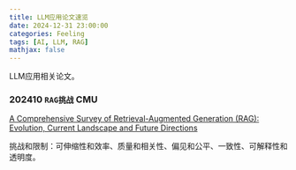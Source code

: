 ```yaml
---
title: LLM应用论文速览
date: 2024-12-31 23:00:00
categories: Feeling
tags: [AI, LLM, RAG]
mathjax: false
---
```


LLM应用相关论文。

<!--more-->

### 202410 `RAG挑战` CMU

[A Comprehensive Survey of Retrieval-Augmented Generation (RAG): Evolution, Current Landscape and Future Directions](https://arxiv.org/abs/2410.12837)

挑战和限制：可伸缩性和效率、质量和相关性、偏见和公平、一致性、可解释性和透明度。
